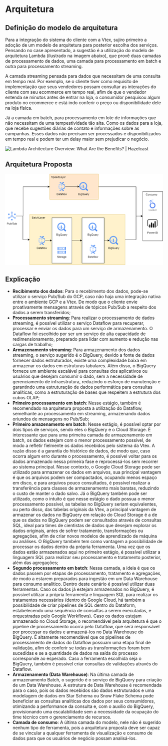 # Arquitetura

## Definição do modelo de arquitetura

Para a integração do sistema do cliente com a Vtex, sujiro primeiro a adoção de um modelo de arquitetura para posterior escolha dos serviços. Pensando no case apresentado, a sugestão é a utilização do modelo de arquitetura Lambda (ilustrado na imagem abaixo), que provê duas camadas de processamento de dados, uma camada para processamento em batch e outra para processamento streaming. 

A camada streaming pensada para dados que necessitam de uma consulta em tempo real. Por exemplo, se o cliente tiver como requisito de implementação que seus vendedores possam consultar as interações do cliente com seu ecommerce em tempo real, afim de que o vendedor entenda se minutos antes de entrar na loja, o consumidor pesquisou algum produto no ecommerce e está indo conferir o preço ou disponibilidade dele na loja física.

Já a camada em batch, para processamento em lote de informações que não necessitam de uma tempestividade tão alta. Como os dados para a loja, que recebe sugestões diárias de contato e informações sobre as campanhas. Esses dados não precisam ser processados e disponibilizados em tempo real e podem ter um delay maior sem prejudicar o negócio.

![Lambda Architecture Overview: What Are the Benefits? | Hazelcast](https://hazelcast.com/wp-content/uploads/2021/12/19_Lambda-1.png)

## Arquitetura Proposta

![Diagrama sem nome.drawio](./imgs/arq.png)



## Explicação

- **Recibimento dos dados**: Para o recebimento dos dados, pode-se utilizar o serviço Pub/Sub do GCP, caso não haja uma integração nativa entre o ambiente GCP e a Vtex. De modo que o cliente envie proativamente mensagens através de tópicos Pub/Sub a respeito dos dados a serem transferidos;
- **Processamento streaming**: Para realizar o processamento de dados streaming, é possível utilizar o serviço Dataflow para recuperar, processar e enviar os dados para um serviço de armazenamento. O Dataflow foi escolhido por ser um serviço de alta capacidade de redimensionamento, preparado para lidar com aumento e redução nas cargas de trabalho;
- **Armazenamento streaming**: Para armazenamento dos dados streaming, o serviço sugerido é o BigQuery, devido a fonte de dados fornecer dados estruturados, existe uma complexidade baixa em armazenar os dados em estruturas tabulares. Além disso, o BigQuery fornece um ambiente escalável para consultas dos aplicativos ou usuários que desejam consumir o dado, sem a necessidade de gerenciamento de infraestrutura, reduzindo o esforço de manutenção e garantindo uma estruturação de dados performática para consultas analíticas, como a estruturação de bases que respeitem a estrutura dos cubos OLAP;
- **Primeiro processamento em batch**: Nesse estágio, também é recomendado na arquitetura proposta a utilização do Dataflow, semelhante ao processamento em streaming, armazenando dados oriundos de mensagens no Pub/Sub;
- **Primeiro amazenamento em batch**: Nesse estágio, é possível optar por dois tipos de serviços, sendo eles o BigQuery e o Cloud Storage. É interessante que para uma primeira camada de armazenamento em batch, os dados estejam com o menor processamento possível, de modo a refletir fielmente os dados recebidos pelo sistema da Vtex. A razão disso é a garantia do histórico de dados, de modo que, caso ocorra algum erro durante o processamento, é possível voltar para os dados armazenado nessa primeira fase e reprocessá-los sem recorrer ao sistema principal. Nesse contexto, o Google Cloud Storage pode ser utilizado para armazenar os dados em arquivos, sua principal vantagem é que os arquivos podem ser compactados, ocupando menos espaço em disco, e para arquivos pouco consultados, é possível realizar a transferência para classes de armazenamento mais baratas, reduzindo o custo de manter o dado salvo. Já o BigQuery também pode ser utilizado, como o intuito é que nesse estágio o dado possua o menor processamento possível, as tabelas no BigQuery seriam equivalentes, ou perto disso, das tabelas originais da Vtex, a principal vantagem de armazenar os dados no BigQuery em relação do Cloud Storage é a de que os dados no BigQuery podem ser consultados através de consultas SQL, ideal para times de cientistas de dados que desejam explorar os dados originais, antes de sofrer tratamento, transformações ou agregações, afim de criar novos modelos de aprendizado de máquina ou análises. O BigQuery também tem como vantagem a possibilidade de processar os dados dentro da própria ferramenta. Uma vez que os dados estão armazenados aqui no primeiro estágio, é possível utilizar a linguagem SQL para realizar seu processamento e tratamento posterior, além das agregações;
- **Segundo processamento em batch**: Nessa camada, a ideia é que os dados passem por etapas de processamento, tratamento e agregações, de modo a estarem preparados para ingestão em um Data Warehouse para consumo analítico. Dentro deste cenário é possível utilizar duas ferramentas. Caso os dados já estejam armazenados no BigQuery, é possível utilizar a própria ferramenta e linguagem SQL para realizar os tratamentos necessários (dentro do Google Cloud, há também a possibilidade de criar pipelines de SQL dentro do Dataform, estabelecendo uma sequência de consultas a serem executadas, e orquestradas pelo Google Workflows). Caso os dados estejam armazenado no Cloud Storage, o recomendável pela arquitetura é que o pipeline de processamento ocorra pelo Dataflow, que será responsável por processar os dados e armazená-los no Data Warehouse do BigQuery. É altamente recomendável que os pipelines de processamento de dados do Dataflow possuam uma etapa final de validação, afim de conferir se todas as transformações foram bem sucedidas e se a quantidade de dados na saída do processo corresponde ao esperado. Caso a ferramenta escolhida seja o BigQuery, também é possível criar consultas de validações através do Dataflow.
- **Armazenamento (Data Warehouse)**: Na última camada de armazenamento Batch, o sugerido é o serviço de BigQuery para criação de um Data Warehouse. A estrutura de Data Warehouse é recomendada para o caso, pois os dados recebidos são dados estruturados e uma modelagem de dados em Star Schema ou Snow Flake Schema pode beneficiar as consultas analíticas dos dados por seus consumidores, otimizando a performance da consulta e, com o auxílio do BigQuery, provisionando uma escalabilidade sem a necessidade da ocupação do time técnico com o gerenciamento de recursos.
- **Camada de consumo**: A última camada do modelo, nele não é sugerido nenhum tipo de ferramenta, pois a arquitetura proposta deve ser capaz de se vincular a qualquer ferramenta de visualização e consumo de dados para que os usuários de negócio possam analisá-los.
